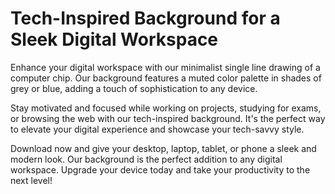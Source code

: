 <!--font:Montserrat-->

# Tech-Inspired Background for a Sleek Digital Workspace

Enhance your digital workspace with our minimalist single line drawing of a computer chip. Our background features a muted color palette in shades of grey or blue, adding a touch of sophistication to any device.

Stay motivated and focused while working on projects, studying for exams, or browsing the web with our tech-inspired background. It's the perfect way to elevate your digital experience and showcase your tech-savvy style.

Download now and give your desktop, laptop, tablet, or phone a sleek and modern look. Our background is the perfect addition to any digital workspace. Upgrade your device today and take your productivity to the next level!

<!--

Write me markdown content of website with wallpaper:

"A wallpaper with a single line drawing of a computer chip, in a muted color palette such as grey or blue."

The header of the page should not be copy of the text but rather a real content of the website which is using this wallpaper.


---


# Tech-Savvy Wallpaper for Your Devices

Enhance your digital experience with our computer chip-inspired wallpaper. Featuring a minimalist single line drawing, this wallpaper adds a touch of sophistication to your device's background. The muted color palette in shades of grey or blue creates a calming and professional atmosphere.

Download now and give your desktop, laptop, tablet, or phone a sleek and modern look. Stay inspired and motivated while you work, study, or browse the web. Upgrade your tech game with our stylish wallpaper today!


---


Heading should not include word "wallpaper". The website should not be about the wallpaper itself, wallpaper is just a related background, rewrite whole content.


---


# Elevate Your Digital Workspace with a Tech-Inspired Background

Looking for a way to spruce up your digital workspace? Look no further than our computer chip-inspired background. With its minimalist single line drawing and muted color palette in shades of grey or blue, this background adds a touch of sophistication to any device.

Whether you're working on a big project, studying for an exam, or just browsing the web, our tech-inspired background will keep you motivated and focused. It's the perfect way to elevate your digital experience and show off your tech-savvy style.

Download now and give your desktop, laptop, tablet, or phone a sleek and modern look. Upgrade your digital workspace with our stylish background today!


---


Heading is too long, rewrite whole content.


---


# Elevate Your Digital Workspace with a Tech-Inspired Background

Upgrade your digital workspace with our minimalist single line drawing of a computer chip. Our background is designed to add a touch of sophistication to any device, with a muted color palette in shades of grey or blue.

Whether you're working on a project, studying for an exam, or just browsing the web, our tech-inspired background will keep you motivated and focused. It's the perfect way to elevate your digital experience and showcase your tech-savvy style.

Download now and give your desktop, laptop, tablet, or phone a sleek and modern look. Our background is the perfect addition to any digital workspace. Upgrade your device today and take your productivity to the next level!


---


Heading is too long, rewrite whole content.


---


# Tech-Inspired Background for a Sleek Digital Workspace

Enhance your digital workspace with our minimalist single line drawing of a computer chip. Our background features a muted color palette in shades of grey or blue, adding a touch of sophistication to any device.

Stay motivated and focused while working on projects, studying for exams, or browsing the web with our tech-inspired background. It's the perfect way to elevate your digital experience and showcase your tech-savvy style.

Download now and give your desktop, laptop, tablet, or phone a sleek and modern look. Our background is the perfect addition to any digital workspace. Upgrade your device today and take your productivity to the next level!


---


Write me a Google font which is best fitting for the website.

Pick from the list:
- Dancing Script
- Raleway
- Montserrat
- Poppins
- Barlow Condensed
- Lato
- Orbitron
- Open Sans
- Inter
- Roboto
- Lobster
- IBM Plex Sans
- Exo 2
- Playfair Display
- Alegreya
- Great Vibes
- Futura


Write just the font name nothing else.


---


Montserrat

-->
